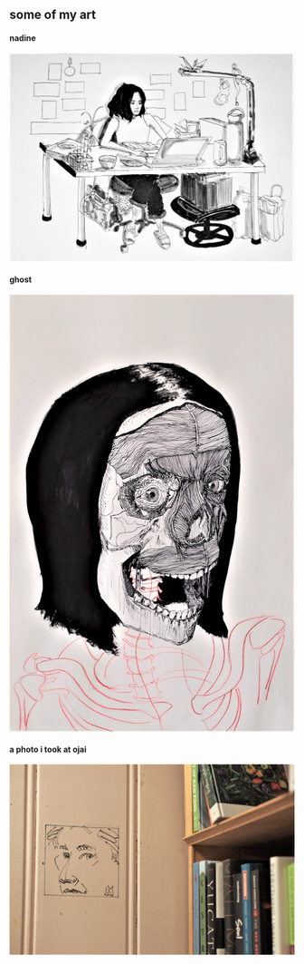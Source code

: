 ## some of my art

#### nadine
![nadine](./art/nadine.jpg)


#### ghost
![ghost](./art/ghost.jpg)


#### a photo i took at ojai
![library](./art/library.JPG)